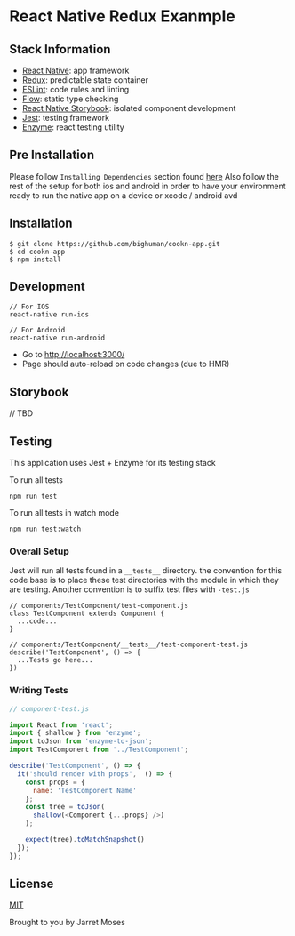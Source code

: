 React Native Redux Exanmple
======================================================

## Stack Information
- [React Native](https://facebook.github.io/react-native/): app framework
- [Redux](http://redux.js.org/): predictable state container
- [ESLint](http://eslint.org/): code rules and linting
- [Flow](https://flowtype.org/): static type checking
- [React Native Storybook](https://github.com/storybooks/react-native-storybook): isolated component development
- [Jest](https://facebook.github.io/jest/): testing framework
- [Enzyme](https://github.com/airbnb/enzyme): react testing utility


## Pre Installation
Please follow `Installing Dependencies` section found [here](https://facebook.github.io/react-native/docs/getting-started.html)
Also follow the rest of the setup for both ios and android in order to have your environment ready to run the native app on a device or xcode / android avd

## Installation

```
$ git clone https://github.com/bighuman/cookn-app.git
$ cd cookn-app
$ npm install
```

## Development

```
// For IOS
react-native run-ios

// For Android
react-native run-android
```
* Go to [http://localhost:3000/](http://localhost:3000/)
* Page should auto-reload on code changes (due to HMR)

## Storybook

// TBD
## Testing
This application uses Jest + Enzyme for its testing stack

To run all tests
```
npm run test
```

To run all tests in watch mode
```
npm run test:watch
```

### Overall Setup
Jest will run all tests found in a `__tests__` directory. the convention for this code base is to place these test directories with the module in which they are testing. Another convention is to suffix test files with `-test.js`
```
// components/TestComponent/test-component.js
class TestComponent extends Component {
  ...code...
}
```

```
// components/TestComponent/__tests__/test-component-test.js
describe('TestComponent', () => {
  ...Tests go here...
})
```

### Writing Tests
```js
// component-test.js

import React from 'react';
import { shallow } from 'enzyme';
import toJson from 'enzyme-to-json';
import TestComponent from '../TestComponent';

describe('TestComponent', () => {
  it('should render with props',  () => {
    const props = {
      name: 'TestComponent Name'
    };
    const tree = toJson(
      shallow(<Component {...props} />)
    );

    expect(tree).toMatchSnapshot()
  });
});
```


## License

[MIT](http://opensource.org/licenses/MIT)

Brought to you by Jarret Moses
